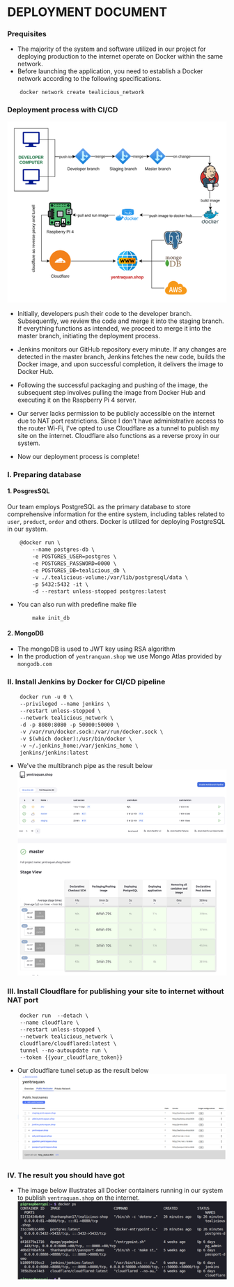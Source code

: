 <h1>DEPLOYMENT DOCUMENT</h1>

### Prequisites

-   The majority of the system and software utilized in our project for deploying production to the internet operate on Docker within the same network.
-   Before launching the application, you need to establish a Docker network according to the following specifications.

```
    docker network create tealicious_network
```

### Deployment process with CI/CD

![Alt text](img/deployment.png)

-   Initially, developers push their code to the developer branch. Subsequently, we review the code and merge it into the staging branch. If everything functions as intended, we proceed to merge it into the master branch, initiating the deployment process.

-   Jenkins monitors our GitHub repository every minute. If any changes are detected in the master branch, Jenkins fetches the new code, builds the Docker image, and upon successful completion, it delivers the image to Docker Hub.

-   Following the successful packaging and pushing of the image, the subsequent step involves pulling the image from Docker Hub and executing it on the Raspberry Pi 4 server.

-   Our server lacks permission to be publicly accessible on the internet due to NAT port restrictions. Since I don't have administrative access to the router Wi-Fi, I've opted to use Cloudflare as a tunnel to publish my site on the internet. Cloudflare also functions as a reverse proxy in our system.

-   Now our deployment process is complete!

### I. Preparing database

#### 1. PosgresSQL

Our team employs PostgreSQL as the primary database to store comprehensive information for the entire system, including tables related to `user`, `product`, `order` and others.
Docker is utilized for deploying PostgreSQL in our system.

```
	@docker run \
		--name postgres-db \
		-e POSTGRES_USER=postgres \
		-e POSTGRES_PASSWORD=0000 \
		-e POSTGRES_DB=tealicious_db \
		-v ./.tealicious-volume:/var/lib/postgresql/data \
		-p 5432:5432 -it \
		-d --restart unless-stopped postgres:latest
```

-   You can also run with predefine make file

```
        make init_db
```

#### 2. MongoDB

-   The mongoDB is used to JWT key using RSA algorithm
-   In the production of `yentranquan.shop` we use Mongo Atlas provided by `mongodb.com`

### II. Install Jenkins by Docker for CI/CD pipeline

```
    docker run -u 0 \
    --privileged --name jenkins \
    --restart unless-stopped \
    --network tealicious_network \
    -d -p 8080:8080 -p 50000:50000 \
    -v /var/run/docker.sock:/var/run/docker.sock \
    -v $(which docker):/usr/bin/docker \
    -v ~/.jenkins_home:/var/jenkins_home \
    jenkins/jenkins:latest
```

-   We've the multibranch pipe as the result below
    ![Alt text](img/image.png)
    ![Alt text](img/image-1.png)

### III. Install Cloudflare for publishing your site to internet without NAT port

```
    docker run  --detach \
    --name cloudflare \
    --restart unless-stopped \
    --network tealicious_network \
    cloudflare/cloudflared:latest \
    tunnel --no-autoupdate run \
    --token {{your_cloudflare_token}}
```

-   Our cloudflare tunel setup as the result below
    ![Alt text](img/image-2.png)

### IV. The result you should have got

-   The image below illustrates all Docker containers running in our system to publish `yentraquan.shop` on the internet.
    ![Alt text](img/image-3.png)
